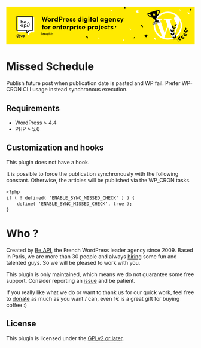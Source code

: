 <a href="https://beapi.fr">![Be API Github Banner](.github/banner-github.png)</a>

# Missed Schedule 

Publish future post when publication date is pasted and WP fail. Prefer WP-CRON CLI usage instead synchronous execution.

## Requirements

* WordPress > 4.4
* PHP > 5.6

## Customization and hooks

This plugin does not have a hook.

It is possible to force the publication synchronously with the following constant. Otherwise, the articles will be published via the WP_CRON tasks.

```
<?php 
if ( ! defined( 'ENABLE_SYNC_MISSED_CHECK' ) ) {
	define( 'ENABLE_SYNC_MISSED_CHECK', true );
}
```

# Who ?

Created by [Be API](https://beapi.fr), the French WordPress leader agency since 2009. Based in Paris, we are more than 30 people and always [hiring](https://beapi.workable.com) some fun and talented guys. So we will be pleased to work with you.

This plugin is only maintained, which means we do not guarantee some free support. Consider reporting an [issue](#issues--features-request--proposal) and be patient.

If you really like what we do or want to thank us for our quick work, feel free to [donate](https://www.paypal.me/BeAPI) as much as you want / can, even 1€ is a great gift for buying coffee :)

## License

This plugin is licensed under the [GPLv2 or later](LICENSE.md).
